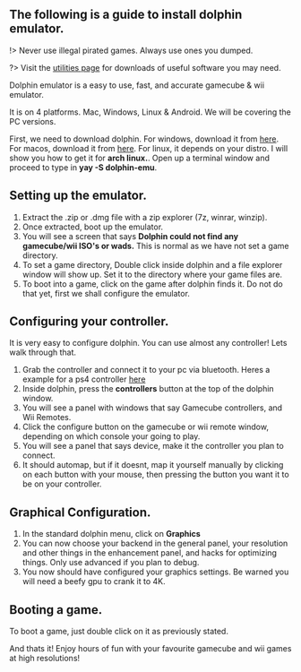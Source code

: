 ## The following is a guide to install dolphin emulator.

!> Never use illegal pirated games. Always use ones you dumped.

?> Visit the [utilities page](/utilites) for downloads of useful software you may need.

Dolphin emulator is a easy to use, fast, and accurate gamecube & wii emulator.

It is on 4 platforms. Mac, Windows, Linux & Android. We will be covering the PC versions.

First, we need to download dolphin. For windows, download it from [here](https://dl.dolphin-emu.org/builds/6f/62/dolphin-master-5.0-19501-x64.7z).
For macos, download it from [here](https://dl.dolphin-emu.org/builds/a2/40/dolphin-master-5.0-19501-universal.dmg).
For linux, it depends on your distro. I will show you how to get it for **arch linux.**. Open up a terminal window and proceed to type in **yay -S dolphin-emu**.

##  Setting up the emulator.

1. Extract the .zip or .dmg file with a zip explorer (7z, winrar, winzip).
2. Once extracted, boot up the emulator. 
3. You will see a screen that says **Dolphin could not find any gamecube/wii ISO's or wads.** This is normal as we have not set a game directory.
4. To set a game directory, Double click inside dolphin and a file explorer window will show up. Set it to the directory where your game files are.
5. To boot into a game, click on the game after dolphin finds it. Do not do that yet, first we shall configure the emulator.

## Configuring your controller.

It is very easy to configure dolphin. You can use almost any controller! Lets walk through that.

1. Grab the controller and connect it to your pc via bluetooth. Heres a example for a ps4 controller [here](https://www.howtogeek.com/792747/how-to-pair-ps4-controller/)
2. Inside dolphin, press the **controllers** button at the top of the dolphin window.
3. You will see a panel with windows that say Gamecube controllers, and Wii Remotes.
4. Click the configure button on the gamecube or wii remote window, depending on which console your going to play.
5. You will see a panel that says device, make it the controller you plan to connect.
6. It should automap, but if it doesnt, map it yourself manually by clicking on each button with your mouse, then pressing the button you want it to be on your controller.

## Graphical Configuration.

1. In the standard dolphin menu, click on **Graphics**
2. You can now choose your backend in the general panel, your resolution and other things in the enhancement panel, and hacks for optimizing things. Only use advanced if you plan to debug.
3. You now should have configured your graphics settings. Be warned you will need a beefy gpu to crank it to 4K.

## Booting a game.

To boot a game, just double click on it as previously stated.

And thats it! Enjoy hours of fun with your favourite gamecube and wii games at high resolutions!


